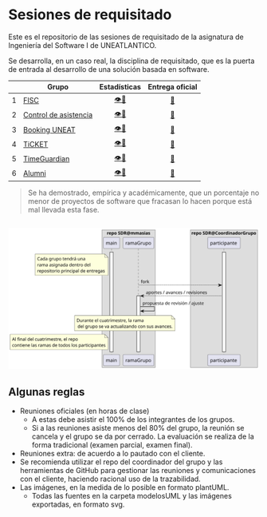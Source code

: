 # Sesiones de requisitado

Este es el repositorio de las sesiones de requisitado de la asignatura de Ingeniería del Software I de UNEATLANTICO.

Se desarrolla, en un caso real, la disciplina de requisitado, que es la puerta de entrada al desarrollo de una solución basada en software. 

<div align=center>

| |Grupo|Estadísticas|Entrega oficial|
|-|-|:-:|:-:|
1|[FISC](https://github.com/guzmangrianchoUNEAT/23-24-IdSw1-SDR/blob/main/README.md)|[👁️📒](https://github.com/guzmangrianchoUNEAT/23-24-IdSw1-SDR/graphs/contributors)|[🏁](https://github.com/mmasias/23-24-IdSw1-SDR/tree/42086dd1d45cd80b023548af79398481dcb5f3ae)
2|[Control de asistencia](https://github.com/VeronikaEspa/23-24-IdSw1-SDR/blob/main/README.md)|[👁️📒](https://github.com/VeronikaEspa/23-24-IdSw1-SDR/graphs/contributors)|[🏁](https://github.com/mmasias/23-24-IdSw1-SDR/tree/Grupo2-pyClara)
3|[Booking UNEAT](https://github.com/pablarce/23-24-IdSw1-SDR/blob/main/README.md)|[👁️📒](https://github.com/pablarce/23-24-IdSw1-SDR/graphs/contributors)|[🏁](https://github.com/mmasias/23-24-IdSw1-SDR/tree/5d78f12ad9452c7c0f234ea9e868fb0e77866973)
4|[TiCKET](https://github.com/MRSergio21/23-24-IdSw1-SDR/blob/main/README.md)|[👁️📒](https://github.com/MRSergio21/23-24-IdSw1-SDR/graphs/contributors)|[🏁](https://github.com/mmasias/23-24-IdSw1-SDR/tree/Grupo4-pySalvador)
5|[TimeGuardian](https://github.com/hugofresno20/23-24-IdSw1-SDR/blob/main/README.md)|[👁️📒](https://github.com/hugofresno20/23-24-IdSw1-SDR/graphs/contributors)|[🏴](https://github.com/mmasias/23-24-IdSw1-SDR/tree/d5fad64ba8b2df9254a534d512484498d1b51d64)
6|[Alumni](https://github.com/jramsgz/23-24-IdSw1-SDR/blob/main/README.md)|[👁️📒](https://github.com/jramsgz/23-24-IdSw1-SDR/graphs/contributors)|[🏁](https://github.com/mmasias/23-24-IdSw1-SDR/tree/Grupo6-pyJesus)

</div>

> Se ha demostrado, empírica y académicamente, que un porcentaje no menor de proyectos de software que fracasan lo hacen porque está mal llevada esta fase.

<div align=center>

||
|-|
![](/imagenes/modelosUML/trabajoRepos.svg)

</div>

## Algunas reglas

- Reuniones oficiales (en horas de clase)
  - A estas debe asistir el 100% de los integrantes de los grupos.
  - Si a las reuniones asiste menos del 80% del grupo, la reunión se cancela y el grupo se da por cerrado. La evaluación se realiza de la forma tradicional (examen parcial, examen final).
- Reuniones extra: de acuerdo a lo pautado con el cliente.
- Se recomienda utilizar el repo del coordinador del grupo y las herramientas de GitHub para gestionar las reuniones y comunicaciones con el cliente, haciendo racional uso de la trazabilidad.
- Las imágenes, en la medida de lo posible en formato plantUML. 
  - Todas las fuentes en la carpeta modelosUML y las imágenes exportadas, en formato svg.
